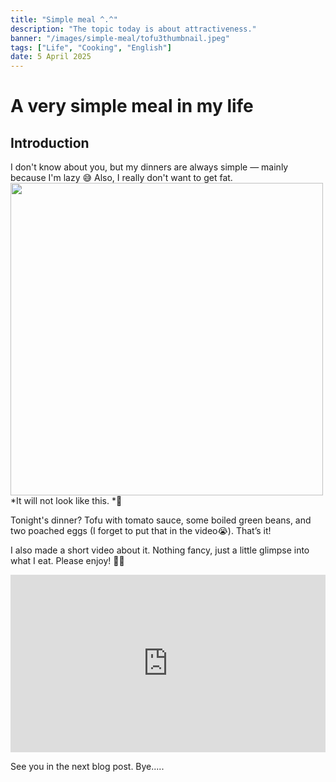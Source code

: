 ```yaml
---
title: "Simple meal ^.^"
description: "The topic today is about attractiveness."
banner: "/images/simple-meal/tofu3thumbnail.jpeg"
tags: ["Life", "Cooking", "English"]
date: 5 April 2025
---
```


# A very simple meal in my life

## Introduction

I don't know about you, but my dinners are always simple — mainly because I'm lazy 😅
Also, I really don't want to get fat.
<img src="/images/simple-meal/tofu3thumbnail.jpeg" width="500">
*It will not look like this. *🤣

Tonight's dinner?
Tofu with tomato sauce, some boiled green beans, and two poached eggs (I forget to put that in the video😭). That’s it!

I also made a short video about it. Nothing fancy, just a little glimpse into what I eat.
Please enjoy! 🎥🍴

<div style="position: relative; padding-bottom: 56.25%; height: 0; overflow: hidden;">
    <iframe src="https://www.youtube.com/embed/7GfyYN6bbEg" frameborder="0" allowfullscreen style="position: absolute; top: 0; left: 0; width: 100%; height: 100%;"></iframe>
</div>


See you in the next blog post.
Bye.....